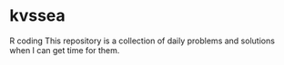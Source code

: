 # kvssea
R coding
This repository is a collection of daily problems and solutions when I can get time for them. 
